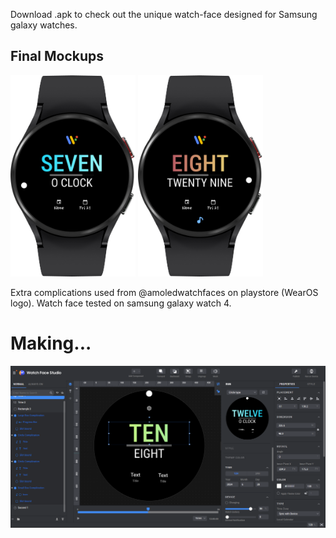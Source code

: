 Download .apk to check out the unique watch-face designed for Samsung galaxy watches. 

## Final Mockups
<img src="Mockup1.png" width="200" />     <img src="Mockup2.png" width="200" />

Extra complications used from @amoledwatchfaces on playstore (WearOS logo). 
Watch face tested on samsung galaxy watch 4.

# Making...
![Watch Face Studio](WFStudio.png)
